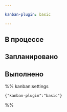 ```yaml
---

kanban-plugin: basic

---
```


## В процессе



## Запланировано



## Выполнено





%% kanban:settings
```
{"kanban-plugin":"basic"}
```
%%